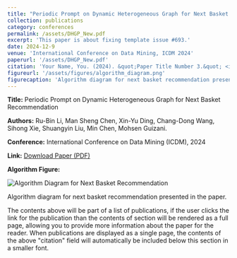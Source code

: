 ```yaml
---
title: "Periodic Prompt on Dynamic Heterogeneous Graph for Next Basket Recommendation"
collection: publications
category: conferences
permalink: /assets/DHGP_New.pdf
excerpt: 'This paper is about fixing template issue #693.'
date: 2024-12-9
venue: 'International Conference on Data Mining, ICDM 2024'
paperurl: '/assets/DHGP_New.pdf'
citation: 'Your Name, You. (2024). &quot;Paper Title Number 3.&quot; <i>GitHub Journal of Bugs</i>. 1(3).'
figureurl: '/assets/figures/algorithm_diagram.png'
figurecaption: 'Algorithm diagram for next basket recommendation presented in the paper.'
---
```


<div class="publication-item">
  <p><strong>Title:</strong> Periodic Prompt on Dynamic Heterogeneous Graph for Next Basket Recommendation</p>
  <p><strong>Authors:</strong> Ru-Bin Li, Man Sheng Chen, Xin-Yu Ding, Chang-Dong Wang, Sihong Xie, Shuangyin Liu, Min Chen, Mohsen Guizani.</p>
  <p><strong>Conference:</strong> International Conference on Data Mining (ICDM), 2024</p>
  <p><strong>Link:</strong> <a href="/assets/Periodic Prompt on Dynamic Heterogeneous Graph for Next Basket Recommendation.pdf">Download Paper (PDF)</a></p>
  <div class="publication-figure">
    <p><strong>Algorithm Figure:</strong></p>
    <img src="/assets/figures/algorithm_diagram.png" alt="Algorithm Diagram for Next Basket Recommendation" style="max-width: 100%; height: auto;" />
    <p class="figure-caption">Algorithm diagram for next basket recommendation presented in the paper.</p>
  </div>
</div>

The contents above will be part of a list of publications, if the user clicks the link for the publication than the contents of section will be rendered as a full page, allowing you to provide more information about the paper for the reader. When publications are displayed as a single page, the contents of the above "citation" field will automatically be included below this section in a smaller font.
